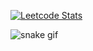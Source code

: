 
[![Leetcode Stats](https://leetcard.jacoblin.cool/Fiufew?border=0&radius=20)](https://leetcode.com/Fiufew)

![snake gif](https://github.com/Fiufw/Fiufew/blob/output/github-contribution-grid-snake.gif)
<!--
**Fiufew/Fiufew** is a ✨ _special_ ✨ repository because its `README.md` (this file) appears on your GitHub profile.

Here are some ideas to get you started:

- 🔭 I’m currently working on ...
- 🌱 I’m currently learning ...
- 👯 I’m looking to collaborate on ...
- 🤔 I’m looking for help with ...
- 💬 Ask me about ...
- 📫 How to reach me: ...
- 😄 Pronouns: ...
- ⚡ Fun fact: ...
-->
